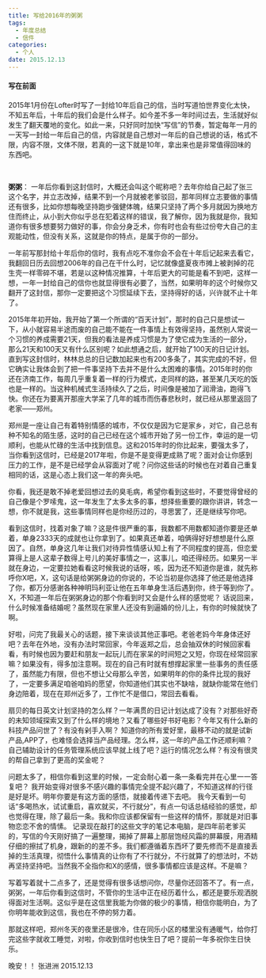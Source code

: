 ```yaml
---
title: 写给2016年的粥粥
tags:
  - 年度总结
  - 信件
categories:
  - 个人
date: 2015.12.13
---
```



#### 写在前面
2015年1月份在Lofter时写了一封给10年后自己的信，当时写道怕世界变化太快，不知五年后，十年后的我们会是什么样子。如今差不多一年时间过去，生活就好似发生了翻天覆地的变化。如此一来，只好同时加快“写信”的节奏，暂定每年一月的一天写一封给一年后自己的信，内容就是自己想对一年后的自己想说的话，格式不限，内容不限，文体不限，若真的一这下就是10年，拿出来也是非常值得回味的东西吧。

<!--more-->   

**粥粥**：
一年后你看到这封信时，大概还会叫这个昵称吧？去年你给自己起了张三这个名字，并立志改掉，结果不到一个月就被老爹驳回，那年同样立志要做的事情还有很多，比如你想每晚坚持跑步强健体魄，结果只坚持了两个多月就因为换地方住而终止，从小到大你似乎总在犯着这样的错误，我了解你，因为我就是你，我知道你有很多想要努力做好的事，你会分身乏术，你有时也会有些过份夸大自己的主观能动性，但没有关系，这就是你的特点，是属于你的一部分。

一年前写那封给十年后你的信时，我有点吃不准你会不会在十年后记起来去看它，我翻回日历去回想2006年的自己在干什么时，记忆就像盛夏夜市摊上被剥掉的花生壳一样零碎不堪，若是以这种情况推算，十年后更大的可能是看不到吧，这样一想，一年一封给自己的信你也就显得很有必要了，当然，如果明年的这个时候你又翻开了这封信，那你一定要把这个习惯延续下去，坚持得好的话，兴许就不止十年了。

2015年年初开始，我开始了第一个所谓的“百天计划”，那时的自己只是想试一下，从小就容易半途而废的自己能不能在一件事情上有效得坚持，虽然别人常说一个习惯的养成需要21天，但我的看法是养成习惯是为了使它成为生活的一部分，那么21天和100天又有什么区别呢？如此想通之后，就开始了100天的日记计划。直到写这封信时，林林总总的日记数加起来也有200多条了，其实完成的不好，但它确实让我体会到了把一件事坚持下去并不是什么太困难的事情。2015年时的你还在济南工作，每周几乎重复着一样的行为模式，走同样的路，甚至某几天吃的饭也是一样的。当这种机械式生活持续久了之后，时间像是被加了润滑油，跑得飞快。你还在为要离开那座大学呆了几年的城市而伤春悲秋时，就已经从那里返回了老家——郑州。

郑州是一座让自己有着特别情感的城市，不仅仅是因为它是家乡，对它，自己总有种不知名的陌生感，这时的自己已经在这个城市开始了另一份工作，幸运的是一切顺利，也能从忙碌的生活中找到信息。这和2015年时的你比起来，要强太多了，当你看到这信时，已经是2017年啦，你是不是变得更成熟了呢？面对会让你感到压力的工作，是不是已经学会从容面对了呢？问你这些话的时候也在对着自己重复相同的话，这是心态上我们这一年的奔头吧。

你看，我还是敢不掉老爱回想过去的臭毛病，希望你看到这些时，不要觉得曾经的自己像是个罗嗦鬼，这一年发生了太多太多的事，想择些重要的跟你讲讲，转念一想，你不就是我，这些事情同样也是你经历过的，寻思罢了，还是继续写你吧。  

看到这信时，找着对象了嘛？这是件很严重的事，我数都不用数都知道你要是还单着，单身2333天的成就也让你拿到了。如果真还单着，咱俩得好好想想是什么原因了。自然，单身这几年让我们对待异性情感认知上有了不同程度的提高，但恋爱算得上是人这辈子数得上号儿的美好事情之一，这事儿，咱还得经历。如果另一半就在身边，一定要拉她看看这时候我说的话呀，咳，因为还不知道你是谁，就先称呼你X吧，X，这句话是给粥粥身边的你说的，不论当初是你选择了他还是他选择了你，都万分感谢各种神明玛利亚让他在五年单身生活后遇到你，终于等到你了。X，不知道一年后在粥粥身边的那个你看到时又会是什么样的感觉呢？ 话说回来，什么时候准备结婚呢？虽然现在家里人还没有到逼婚的份儿上，有你的时候就快了啊。

好啦，问完了我最关心的话题，接下来谈谈其他正事吧。老爸老妈今年身体还好吧？去年在外地，没有办法时常回家，今年返郑之后，总会抽双休的时候回家看看，有时候也因为要赶和朋友一起玩儿而在家呆的时间短之又短，你现在经常回家嘛？如果没有，得多加注意啊。现在的自己有时就有想撑起家里一些事务的责任感了，虽然能力有限，但也不想让父母那么辛苦，如果明年的你的条件比现的我好了，一定要多满足咱爸咱妈的愿望，你知道他们其实也不缺啥，就缺你能常在他们身边陪着，现在在郑州近多了，工作忙不是借口，常回去看看。

扇贝的每日英文计划坚持的怎么样？一年满贯的日记计划达成了没有？对那些好奇的未知领域探索又到了什么样的境地？又看了哪些好书好电影？今年又有什么新的科技产品问世了？有没有剁手入啊？  知道你的所有爱好里，最移不动的就是试新产品,APP了，也难怪会选择当产品经理。怎么样，这一年的产品工作还顺利嘛？自己辅助设计的任务管理系统应该早就上线了吧？运行的情况怎么样？有没有很灵的帮自己拿到了更高的奖金呢？

问题太多了，相信你看到这里的时候，一定会耐心着一条一条看完并在心里一一答复吧？  我开始变得对很多不感兴趣的事情完全提不起兴趣了，不知道这样的行径是好是坏。明年你要是有这方面的感悟，就接着传递下去吧。
我今天看到一句话“多喝热水，试试重启，喜欢就买，不行就分”，有点一句话总结经验的感觉，却也觉得在理，除了最后一条。我和你应该都保留有一些这样的情怀，那就是对旧事物恋恋不舍的情愫。 记录现在敲打的这些文字的笔记本电脑，是四年前老爹买的，写信的今天刚好搞了一遍整理，揭掉了屏幕上那层饱经风霜的屏幕膜，用酒精仔细的擦拭了机身，跟新的的差不多。我们都遵循着东西坏了要先修而不是直接丢掉的生活真理，彻悟什么事情真的让你有了不行就分，不行就算了的想法时，不妨再坚持坚持吧。当然我不全指你和X的感情，很多事情都应该是这样。不是嘛？

写着写着就十二点多了，还是觉得有很多话想问你，尽量你还回答不了。有一点，粥粥，一年后你看到这信时，不管你的生活中正在经历着什么，都还是要乐观洒脱得面对生活啊。这似乎是在这信里我能为你做的极少的事情，相信你能明白，为了你明年能收到这信，我也在不停的努力着。

那就这样吧，郑州冬天的夜里还是很冷，住在同乐小区的楼里没有通暖气，给你打完这些字就收工睡觉，对啦，你收到信时也快生日了吧？提前一年多祝你生日快乐。

晚安！！
 张进洲
 2015.12.13



